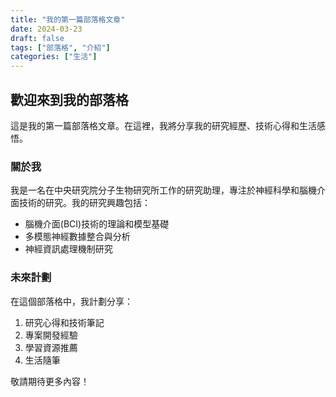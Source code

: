 ```yaml
---
title: "我的第一篇部落格文章"
date: 2024-03-23
draft: false
tags: ["部落格", "介紹"]
categories: ["生活"]
---
```


## 歡迎來到我的部落格

這是我的第一篇部落格文章。在這裡，我將分享我的研究經歷、技術心得和生活感悟。

### 關於我

我是一名在中央研究院分子生物研究所工作的研究助理，專注於神經科學和腦機介面技術的研究。我的研究興趣包括：

- 腦機介面(BCI)技術的理論和模型基礎
- 多模態神經數據整合與分析
- 神經資訊處理機制研究

### 未來計劃

在這個部落格中，我計劃分享：

1. 研究心得和技術筆記
2. 專案開發經驗
3. 學習資源推薦
4. 生活隨筆

敬請期待更多內容！
